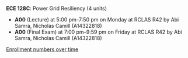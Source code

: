 **ECE 128C**: Power Grid Resiliency (4 units)

- **A00** (Lecture) at 5:00 pm–7:50 pm on Monday at RCLAS R42 by Abi Samra, Nicholas Camill (A14322818)
- **A00** (Final Exam) at 7:00 pm–9:59 pm on Friday at RCLAS R42 by Abi Samra, Nicholas Camill (A14322818)

[Enrollment numbers over time](./ECE128C.tsv)
